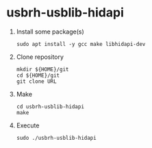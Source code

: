 # usbrh-usblib-hidapi

1. Install some package(s)
   ```
   sudo apt install -y gcc make libhidapi-dev
   ```
1. Clone repository
   ```
   mkdir ${HOME}/git
   cd ${HOME}/git
   git clone URL
   ```
1. Make
   ```
   cd usbrh-usblib-hidapi
   make
   ```
1. Execute
   ```
   sudo ./usbrh-usblib-hidapi
   ```
